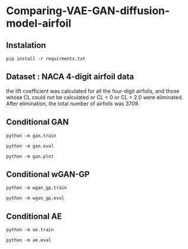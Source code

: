 # Comparing-VAE-GAN-diffusion-model-airfoil

## Instalation

```pip install -r requirments.txt```

## Dataset : NACA 4-digit airfoil data

the lift coefficient was calculated for all the four-digit airfoils, and those whose CL could not be calculated or CL < 0 or CL > 2.0 were eliminated. After elimination, the total number of airfoils was 3709.

##  Conditional GAN

```python -m gan.train```

```python -m gan.eval```

```python -m gan.plot```

##  Conditional wGAN-GP

```python -m wgan_gp.train```

```python -m wgan_gp.eval```

##  Conditional AE

```python -m ae.train```

```python -m ae.eval```